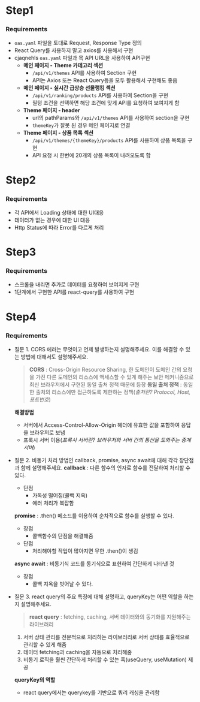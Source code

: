 # Step1

### Requirements

- `oas.yaml` 파일을 토대로 Request, Response Type 정의
- React Query를 사용하지 말고 axios를 사용해서 구현
- cjaqnehls `oas.yaml` 파일과 목 API URL을 사용하여 API구현
  - **메인 페이지 - Theme 카테고리 섹션**
    - `/api/v1/themes` API를 사용하여 Section 구현
    - API는 Axios 또는 React Query등을 모두 활용해서 구현해도 좋음
  - **메인 페이지 - 실시간 급상승 선물랭킹 섹션**
    - `/api/v1/ranking/products` API를 사용하여 Section을 구현
    - 필텅 조건을 선택하면 해당 조건에 맞게 API를 요청하여 보여지게 함
  - **Theme 페이지 - header**
    - url의 pathParams와 `/api/v1/themes` API를 사용하여 section을 구현
    - `themeKey`가 잘못 된 경우 메인 페이지로 연결
  - **Theme 페이지 - 상품 목록 섹션**
    - `/api/v1/themes/{themeKey}/products` API를 사용하여 상품 목록을 구현
    - API 요청 시 한번에 20개의 상품 목록이 내려오도록 함

# Step2

### Requirements

- 각 API에서 Loading 상태에 대한 UI대응
- 데이터가 없는 경우에 대한 UI 대응
- Http Status에 따라 Error를 다르게 처리

# Step3

### Requirements

- 스크롤을 내리면 추가로 데이터를 요청하여 보여지게 구현
- 1단계에서 구현한 API를 react-query를 사용하여 구현

# Step4

### Requirements

- 질문 1. CORS 에러는 무엇이고 언제 발생하는지 설명해주세요. 이를 해결할 수 있는 방법에 대해서도 설명해주세요.

  > **CORS** : Cross-Origin Resource Sharing, 한 도메인이 도메인 간의 요청을 가진 다른 도메인의 리소스에 액세스할 수 있게 해주는 보안 메커니즘으로 최신 브라우저에서 구현된 동일 출처 정책 때문에 등장
  > **동일 출처 정책** : 동일한 출처의 리소스에만 접근하도록 제한하는 정책(_출처란? Protocol, Host, 포트번호_)

  **해결방법**

  - 서버에서 Access-Control-Allow-Origin 헤더에 유효한 값을 포함하여 응답을 브라우저로 보냄
  - 프록시 서버 이용(_프록시 서버란? 브라우저와 서버 간의 통신을 도와주는 중계서버_)

- 질문 2. 비동기 처리 방법인 callback, promise, async await에 대해 각각 장단점과 함께 설명해주세요.
  **callback**
  : 다른 함수의 인자로 함수를 전달하여 처리할 수 있다.

  - 단점
    - 가독성 떨어짐(콜백 지옥)
    - 에러 처리가 복잡함

  **promise**
  : .then() 메소드를 이용하여 순차적으로 함수를 실행할 수 있다.

  - 장점
    - 콜백함수의 단점을 해결해줌
  - 단점
    - 처리해야할 작업이 많아지면 무한 .then()이 생김

  **async await**
  : 비동기식 코드를 동기식으로 표현하여 간단하게 나타낸 것

  - 장점
    - 콜백 지옥을 벗어날 수 있다.

- 질문 3. react query의 주요 특징에 대해 설명하고, queryKey는 어떤 역할을 하는지 설명해주세요.

  > **react query** : fetching, caching, 서버 데이터와의 동기화를 지원해주는 라이브러리

  1. 서버 상태 관리를 전문적으로 처리하는 라이브러리로 서버 상태를 효율적으로 관리할 수 있게 해줌
  2. 데이터 fetching과 caching을 자동으로 처리해줌
  3. 비동기 로직을 훨씬 간단하게 처리할 수 있는 훅(useQuery, useMutation) 제공

  **queryKey의 역할**

  - react query에서는 querykey를 기반으로 쿼리 캐싱을 관리함
